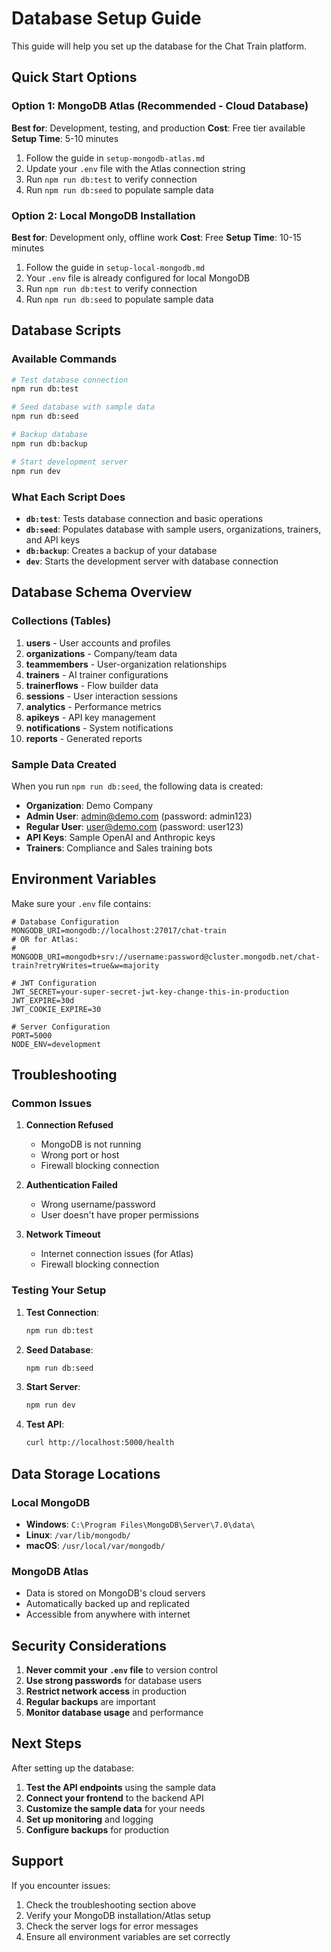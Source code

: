 # Database Setup Guide

This guide will help you set up the database for the Chat Train platform.

## Quick Start Options

### Option 1: MongoDB Atlas (Recommended - Cloud Database)
**Best for**: Development, testing, and production
**Cost**: Free tier available
**Setup Time**: 5-10 minutes

1. Follow the guide in `setup-mongodb-atlas.md`
2. Update your `.env` file with the Atlas connection string
3. Run `npm run db:test` to verify connection
4. Run `npm run db:seed` to populate sample data

### Option 2: Local MongoDB Installation
**Best for**: Development only, offline work
**Cost**: Free
**Setup Time**: 10-15 minutes

1. Follow the guide in `setup-local-mongodb.md`
2. Your `.env` file is already configured for local MongoDB
3. Run `npm run db:test` to verify connection
4. Run `npm run db:seed` to populate sample data

## Database Scripts

### Available Commands

```bash
# Test database connection
npm run db:test

# Seed database with sample data
npm run db:seed

# Backup database
npm run db:backup

# Start development server
npm run dev
```

### What Each Script Does

- **`db:test`**: Tests database connection and basic operations
- **`db:seed`**: Populates database with sample users, organizations, trainers, and API keys
- **`db:backup`**: Creates a backup of your database
- **`dev`**: Starts the development server with database connection

## Database Schema Overview

### Collections (Tables)

1. **users** - User accounts and profiles
2. **organizations** - Company/team data
3. **teammembers** - User-organization relationships
4. **trainers** - AI trainer configurations
5. **trainerflows** - Flow builder data
6. **sessions** - User interaction sessions
7. **analytics** - Performance metrics
8. **apikeys** - API key management
9. **notifications** - System notifications
10. **reports** - Generated reports

### Sample Data Created

When you run `npm run db:seed`, the following data is created:

- **Organization**: Demo Company
- **Admin User**: admin@demo.com (password: admin123)
- **Regular User**: user@demo.com (password: user123)
- **API Keys**: Sample OpenAI and Anthropic keys
- **Trainers**: Compliance and Sales training bots

## Environment Variables

Make sure your `.env` file contains:

```env
# Database Configuration
MONGODB_URI=mongodb://localhost:27017/chat-train
# OR for Atlas:
# MONGODB_URI=mongodb+srv://username:password@cluster.mongodb.net/chat-train?retryWrites=true&w=majority

# JWT Configuration
JWT_SECRET=your-super-secret-jwt-key-change-this-in-production
JWT_EXPIRE=30d
JWT_COOKIE_EXPIRE=30

# Server Configuration
PORT=5000
NODE_ENV=development
```

## Troubleshooting

### Common Issues

1. **Connection Refused**
   - MongoDB is not running
   - Wrong port or host
   - Firewall blocking connection

2. **Authentication Failed**
   - Wrong username/password
   - User doesn't have proper permissions

3. **Network Timeout**
   - Internet connection issues (for Atlas)
   - Firewall blocking connection

### Testing Your Setup

1. **Test Connection**:
   ```bash
   npm run db:test
   ```

2. **Seed Database**:
   ```bash
   npm run db:seed
   ```

3. **Start Server**:
   ```bash
   npm run dev
   ```

4. **Test API**:
   ```bash
   curl http://localhost:5000/health
   ```

## Data Storage Locations

### Local MongoDB
- **Windows**: `C:\Program Files\MongoDB\Server\7.0\data\`
- **Linux**: `/var/lib/mongodb/`
- **macOS**: `/usr/local/var/mongodb/`

### MongoDB Atlas
- Data is stored on MongoDB's cloud servers
- Automatically backed up and replicated
- Accessible from anywhere with internet

## Security Considerations

1. **Never commit your `.env` file** to version control
2. **Use strong passwords** for database users
3. **Restrict network access** in production
4. **Regular backups** are important
5. **Monitor database usage** and performance

## Next Steps

After setting up the database:

1. **Test the API endpoints** using the sample data
2. **Connect your frontend** to the backend API
3. **Customize the sample data** for your needs
4. **Set up monitoring** and logging
5. **Configure backups** for production

## Support

If you encounter issues:

1. Check the troubleshooting section above
2. Verify your MongoDB installation/Atlas setup
3. Check the server logs for error messages
4. Ensure all environment variables are set correctly

